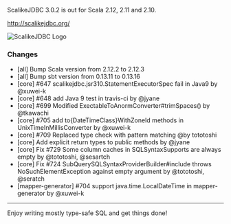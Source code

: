 ScalikeJDBC 3.0.2 is out for Scala 2.12, 2.11 and 2.10.

http://scalikejdbc.org/

![ScalikeJDBC Logo](http://scalikejdbc.org/images/logo.png)

### Changes

- [all] Bump Scala version from 2.12.2 to 2.12.3
- [all] Bump sbt version from 0.13.11 to 0.13.16
- [core] #647 scalikejdbc.jsr310.StatementExecutorSpec fail in Java9 by @xuwei-k
- [core] #648 add Java 9 test in travis-ci by @jyane
- [core] #699 Modified ExectableToAnormConverter#trimSpaces() by @tkawachi
- [core] #705 add to{DateTimeClass}WithZoneId methods in UnixTimeInMillisConverter by @xuwei-k
- [core] #709 Replaced type check with pattern matching @by tototoshi
- [core] Add explicit return types to public methods by @jyane
- [core] Fix #729 Some column caches in SQLSyntaxSupports are always empty by @tototoshi, @sesartch
- [core] Fix #724 SubQuerySQLSyntaxProviderBuilder#include throws NoSuchElementException against empty argument by @tototoshi, @seratch
- [mapper-generator] #704 support java.time.LocalDateTime in mapper-generator by @xuwei-k

---

Enjoy writing mostly type-safe SQL and get things done!

